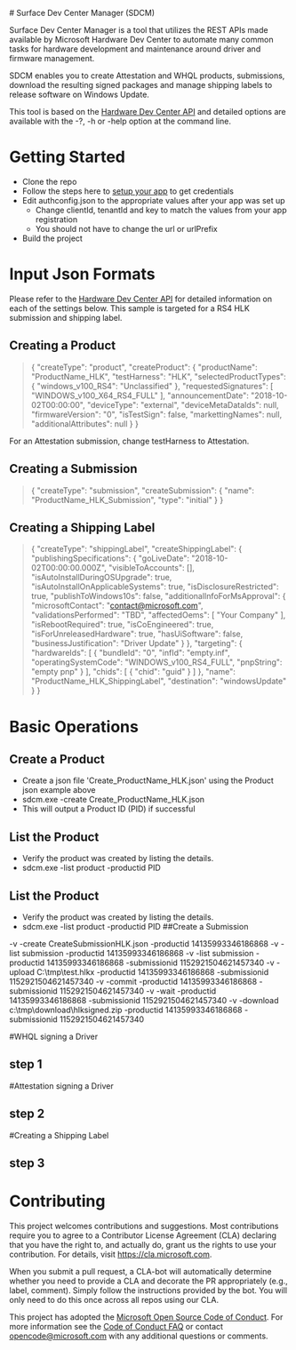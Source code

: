 ﻿﻿﻿﻿﻿﻿﻿# ﻿﻿Surface Dev Center Manager (SDCM)Surface Dev Center Manager is a tool that utilizes the REST APIs made available by Microsoft Hardware Dev Center to automate many common tasks for hardware development and maintenance around driver and firmware management.SDCM enables you to create Attestation and WHQL products, submissions, download the resulting signed packages and manage shipping labels to release software on Windows Update.This tool is based on the[Hardware Dev Center API](https://docs.microsoft.com/en-us/windows-hardware/drivers/dashboard/dashboard-api) and detailed options are available with the -?, -h or -help option at the command line.# Getting Started- Clone the repo- Follow the steps here to [setup your app](https://docs.microsoft.com/en-us/windows-hardware/drivers/dashboard/dashboard-api#associate-an-azure-ad-application-with-your-windows-dev-center-account) to get credentials- Edit authconfig.json to the appropriate values after your app was set up    - Change clientId, tenantId and key to match the values from your app registration    - You should not have to change the url or urlPrefix- Build the project# Input Json FormatsPlease refer to the [Hardware Dev Center API](https://docs.microsoft.com/en-us/windows-hardware/drivers/dashboard/dashboard-api) for detailed information on each of the settings below.  This sample is targeted for a RS4 HLK submission and shipping label.## Creating a Product> {>   "createType": "product",>   "createProduct": {>     "productName": "ProductName_HLK",>     "testHarness": "HLK",>     "selectedProductTypes": { "windows_v100_RS4": "Unclassified" },>     "requestedSignatures": [ "WINDOWS_v100_X64_RS4_FULL" ],>     "announcementDate": "2018-10-02T00:00:00",>     "deviceType": "external",>     "deviceMetaDataIds": null,>     "firmwareVersion": "0",>     "isTestSign": false,>     "markettingNames": null,>     "additionalAttributes": null>   }> }For an Attestation submission, change testHarness to Attestation.## Creating a Submission>{>  "createType": "submission",>  "createSubmission": {>    "name": "ProductName_HLK_Submission",>    "type":  "initial">  }>}## Creating a Shipping Label> {>   "createType": "shippingLabel",>   "createShippingLabel": {>       "publishingSpecifications": {>         "goLiveDate": "2018-10-02T00:00:00.000Z",>         "visibleToAccounts": [],>         "isAutoInstallDuringOSUpgrade": true,>         "isAutoInstallOnApplicableSystems": true,>         "isDisclosureRestricted": true,>         "publishToWindows10s": false,>         "additionalInfoForMsApproval": {>           "microsoftContact": "contact@microsoft.com",>           "validationsPerformed": "TBD",>           "affectedOems": [>             "Your Company">           ],>           "isRebootRequired": true,>           "isCoEngineered": true,>           "isForUnreleasedHardware": true,>           "hasUiSoftware": false,>           "businessJustification": "Driver Update">         }>       },>     "targeting": {>       "hardwareIds": [>         {>           "bundleId": "0",>           "infId": "empty.inf",>           "operatingSystemCode": "WINDOWS_v100_RS4_FULL",>           "pnpString": "empty pnp">         }>       ],>       "chids": [>         {>           "chid": "guid">         }>       ]>     },>       "name": "ProductName_HLK_ShippingLabel",>       "destination": "windowsUpdate">   }> }# Basic Operations## Create a Product- Create a json file 'Create_ProductName_HLK.json' using the Product json example above- sdcm.exe -create Create_ProductName_HLK.json- This will output a Product ID (PID) if successful## List the Product- Verify the product was created by listing the details.- sdcm.exe -list product -productid PID## List the Product- Verify the product was created by listing the details.- sdcm.exe -list product -productid PID##Create a Submission-v -create CreateSubmissionHLK.json -productid 14135993346186868-v -list submission -productid 14135993346186868-v -list submission -productid 14135993346186868 -submissionid 1152921504621457340-v -upload C:\tmp\test.hlkx -productid 14135993346186868 -submissionid 1152921504621457340-v -commit -productid 14135993346186868 -submissionid 1152921504621457340-v -wait -productid 14135993346186868 -submissionid 1152921504621457340-v -download c:\tmp\download\hlksigned.zip -productid 14135993346186868 -submissionid 1152921504621457340#WHQL signing a Driver## step 1#Attestation signing a Driver## step 2#Creating a Shipping Label## step 3# ContributingThis project welcomes contributions and suggestions.  Most contributions require you to agree to aContributor License Agreement (CLA) declaring that you have the right to, and actually do, grant usthe rights to use your contribution. For details, visit https://cla.microsoft.com.When you submit a pull request, a CLA-bot will automatically determine whether you need to providea CLA and decorate the PR appropriately (e.g., label, comment). Simply follow the instructionsprovided by the bot. You will only need to do this once across all repos using our CLA.This project has adopted the [Microsoft Open Source Code of Conduct](https://opensource.microsoft.com/codeofconduct/).For more information see the [Code of Conduct FAQ](https://opensource.microsoft.com/codeofconduct/faq/) orcontact [opencode@microsoft.com](mailto:opencode@microsoft.com) with any additional questions or comments.